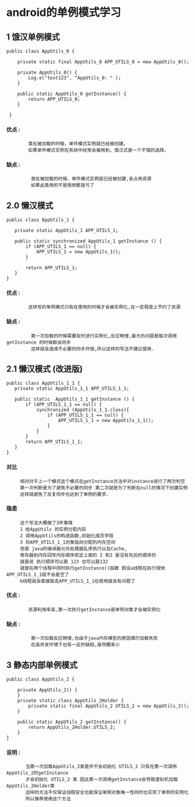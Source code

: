 # android的单例模式学习

## 1 饿汉单例模式

```
public class AppUtils_0 {
    
    private static final AppUtils_0 APP_UTILS_0 = new AppUtils_0();

    private AppUtils_0() {
        Log.e("text123", "AppUtils_0: " );
    }

    public static AppUtils_0 getInstance() {
        return APP_UTILS_0;
    }

 }
 ```
 
 #### 优点 : 
            类在被加载的时候，单件模式实例就已经被创建。
            如果单件模式实例在系统中经常会被用到，饿汉式是一个不错的选择。
 #### 缺点 : 
             类在被加载的时候，单件模式实例就已经被创建,会占用资源
             如果此类用的不是很频繁就亏了 
 
 ## 2.0 懒汉模式
 ```
 public class AppUtils_1 {
    
    private static AppUtils_1 APP_UTILS_1;

    public static synchronized AppUtils_1 getInstance () {
        if (APP_UTILS_1 == null) {
            APP_UTILS_1 = new AppUtils_1();
        }

        return APP_UTILS_1;
    }
}
```
 #### 优点 : 
            这样写的单例模式只有在使用的时候才会被实例化,在一定程度上节约了资源
            
 #### 缺点 : 
             第一次加载的时候需要及时进行实例化,反应稍慢,最大的问题是每次调用getInstance 的时候都会同步
             这样就会造成不必要的同步开销,所以这样的写法不建议使用.
             
 ## 2.1 懒汉模式   (改进版)
 
 ```
 public class AppUtils_1_1 {
    private static AppUtils_1_1 APP_UTILS_1_1;

    public static  AppUtils_1_1 getInstance () {
        if (APP_UTILS_1_1 == null) {
            synchronized (AppUtils_1_1.class){
                if (APP_UTILS_1_1 == null) {
                    APP_UTILS_1_1 = new AppUtils_1_1();
                }
            }
        }
        return APP_UTILS_1_1;
    }
}
```
#### 对比
         相对对于上一个模式这个模式在getInstance方法中对instance进行了两次判空
         第一次判断是为了避免不必要的同步 第二次就是为了判断在null的情况下创建实例
         这样就避免了反复同步也达到了单例的要求.
        
#### 隐患
         这个写法大概做了3件事情
         1 给AppUtils 的实例分配内存
         2 调用AppUtils的构造函数,初始化成员字段
         3 将APP_UTILS_1_1对象指向分配的内存空间
         但是 java的编译器允许处理器乱序执行以及Cache,
         寄存器到内存回写内存顺序规定上面的 2 和3 是没有先后的顺序的
         就是说 执行顺序可以是 123 也可以是132 
         就是在两个线程中同时执行getInstance()函数 假设a线程在执行很快 APP_UTILS_1_1就不会是空了 
         b线程就会直接取走APP_UTILS_1_1在使用就会有问题了
        
        
#### 优点 : 
            资源利用率高,第一次执行getInstance是单例对象才会被实例化
            
#### 缺点 : 
             第一次加载反应稍慢,也由于java内存模型的原因偶尔加载失败
             在高并发环境下也有一定的缺陷,虽然概率小

## 3 静态内部单例模式

```
public class AppUtils_2 {
    
    private AppUtils_2() {
    }
    private static class AppUtils_2Holder {
        private static final AppUtils_2 UTILS_2 = new AppUtils_2();
    }

    public static AppUtils_2 getInstance() {
        return AppUtils_2Holder.UTILS_2;
    }
}

```
#### 说明 : 
           当第一次加载AppUtils_2类是并不会初始化 UTILS_2 只有在第一次调用AppUtils_2的getInstance
           才会初始化 UTILS_2 类 因此第一次调用getInstance会导致虚拟机加载AppUtils_2Holder类
           这样的方法不仅保证线程安全也能保证单例对象唯一性同时也实现了单例的实例化
           所以推荐使用这个方法

 
 
 
 
 
 
 
 
 
 
 
 
 
 
 
 
 



